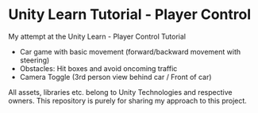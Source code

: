 <h1> Unity Learn Tutorial - Player Control </h1>
  
   My attempt at the Unity Learn - Player Control Tutorial
  
  - Car game with basic movement (forward/backward movement with steering)
  - Obstacles: Hit boxes and avoid oncoming traffic
  - Camera Toggle (3rd person view behind car / Front of car)

All assets, libraries etc. belong to Unity Technologies and respective owners. This repository is purely for sharing my approach to this project. 
